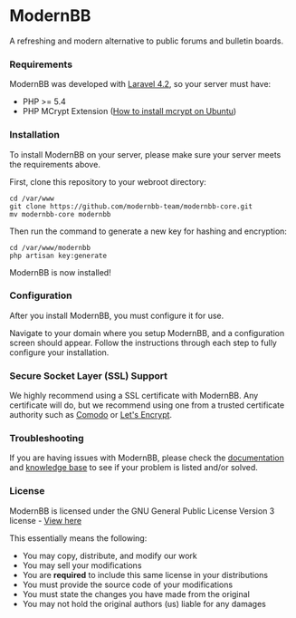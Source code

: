 # ModernBB
A refreshing and modern alternative to public forums and bulletin boards.

### Requirements
ModernBB was developed with [Laravel 4.2](https://laravel.com), so your server must have:
- PHP >= 5.4
- PHP MCrypt Extension ([How to install mcrypt on Ubuntu](http://aryo.lecture.ub.ac.id/easy-install-php-mcrypt-extension-on-ubuntu-linux/))

### Installation
To install ModernBB on your server, please make sure your server meets the requirements above.

First, clone this repository to your webroot directory:
```
cd /var/www
git clone https://github.com/modernbb-team/modernbb-core.git
mv modernbb-core modernbb
```

Then run the command to generate a new key for hashing and encryption:
```
cd /var/www/modernbb
php artisan key:generate
```

ModernBB is now installed!

### Configuration
After you install ModernBB, you must configure it for use.

Navigate to your domain where you setup ModernBB, and a configuration screen should appear. Follow the instructions through each step to fully configure your installation.

### Secure Socket Layer (SSL) Support
We highly recommend using a SSL certificate with ModernBB. Any certificate will do, but we recommend using one from a trusted certificate authority such as [Comodo](https://ssl.comodo.com/) or [Let's Encrypt](https://letsencrypt.org/).

### Troubleshooting
If you are having issues with ModernBB, please check the [documentation](https://docs.modernbb.co) and [knowledge base](https://kb.modernbb.co) to see if your problem is listed and/or solved.

### License
ModernBB is licensed under the GNU General Public License Version 3 license - [View here](https://github.com/modernbb-team/modernbb-core/license)

This essentially means the following:
- You may copy, distribute, and modify our work
- You may sell your modifications
- You are **required** to include this same license in your distributions
- You must provide the source code of your modifications
- You must state the changes you have made from the original
- You may not hold the original authors (us) liable for any damages
